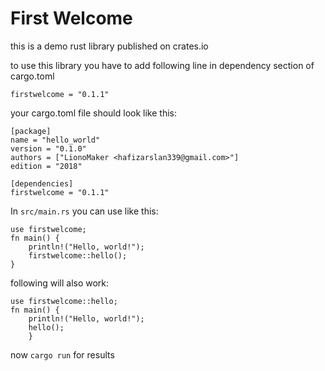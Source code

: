 # First Welcome
this is a demo rust library published on crates.io

to use this library you have to add following line in dependency section of cargo.toml

`firstwelcome = "0.1.1"`

your cargo.toml file should look like this:
```
[package]
name = "hello_world"
version = "0.1.0"
authors = ["LionoMaker <hafizarslan339@gmail.com>"]
edition = "2018"

[dependencies]
firstwelcome = "0.1.1"
```

In `src/main.rs` you can use like this:

```
use firstwelcome;
fn main() {
    println!("Hello, world!");
    firstwelcome::hello();
}
```
following will also work:
```
use firstwelcome::hello;
fn main() {
    println!("Hello, world!");
    hello();
    }
```

now `cargo run` for results
